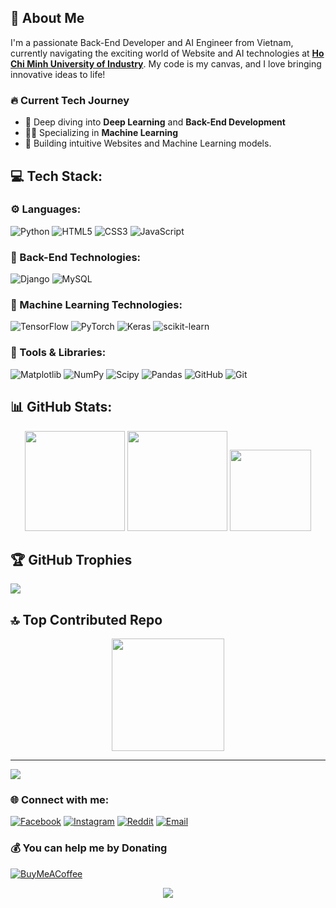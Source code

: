 ## 🌟 About Me
I'm a passionate Back-End Developer and AI Engineer from Vietnam, currently navigating the exciting world of Website and AI technologies at [**Ho Chi Minh University of Industry**](https://iuh.edu.vn/). My code is my canvas, and I love bringing innovative ideas to life!

### 🔥 Current Tech Journey
- 🌱 Deep diving into **Deep Learning** and **Back-End Development**
- 🧑‍💻 Specializing in **Machine Learning**
- 🚀 Building intuitive Websites and Machine Learning models.

## 💻 Tech Stack:
### ⚙️ Languages:
![Python](https://img.shields.io/badge/python-3670A0?style=for-the-badge&logo=python&logoColor=ffdd54)
![HTML5](https://img.shields.io/badge/html5-%23E34F26.svg?style=for-the-badge&logo=html5&logoColor=white) 
![CSS3](https://img.shields.io/badge/css3-%231572B6.svg?style=for-the-badge&logo=css3&logoColor=white)
![JavaScript](https://img.shields.io/badge/javascript-%23323330.svg?style=for-the-badge&logo=javascript&logoColor=%23F7DF1E)
### 🔧 Back-End Technologies:
![Django](https://img.shields.io/badge/Django-092E20?style=for-the-badge&logo=django&logoColor=green)
![MySQL](https://img.shields.io/badge/MySQL-4479A1?style=for-the-badge&logo=mysql&logoColor=white)
### 🤖 Machine Learning Technologies:
![TensorFlow](https://img.shields.io/badge/TensorFlow-%23FF6F00.svg?style=for-the-badge&logo=TensorFlow&logoColor=white)
![PyTorch](https://img.shields.io/badge/PyTorch-%23EE4C2C.svg?style=for-the-badge&logo=PyTorch&logoColor=white)
![Keras](https://img.shields.io/badge/Keras-%23D00000.svg?style=for-the-badge&logo=Keras&logoColor=white)
![scikit-learn](https://img.shields.io/badge/scikit--learn-%23F7931E.svg?style=for-the-badge&logo=scikit-learn&logoColor=white)
### 🔨 Tools & Libraries:
![Matplotlib](https://img.shields.io/badge/Matplotlib-%23ffffff.svg?style=for-the-badge&logo=Matplotlib&logoColor=black)
![NumPy](https://img.shields.io/badge/numpy-%23013243.svg?style=for-the-badge&logo=numpy&logoColor=white)
![Scipy](https://img.shields.io/badge/SciPy-%230C55A5.svg?style=for-the-badge&logo=scipy&logoColor=%white)
![Pandas](https://img.shields.io/badge/pandas-%23150458.svg?style=for-the-badge&logo=pandas&logoColor=white)
![GitHub](https://img.shields.io/badge/github-%23121011.svg?style=for-the-badge&logo=github&logoColor=white)
![Git](https://img.shields.io/badge/git-%23F05033.svg?style=for-the-badge&logo=git&logoColor=white)

## 📊 GitHub Stats:
<p align="center">
  <img height='160' src="https://github-readme-stats.vercel.app/api?username=arthurtran04&theme=aura_dark&hide_border=true&include_all_commits=false&count_private=false"/>
  <img height='160' src="https://nirzak-streak-stats.vercel.app/?user=arthurtran04&theme=aura_dark&hide_border=true"/>
  <img height='130' src="https://github-readme-stats.vercel.app/api/top-langs/?username=arthurtran04&theme=aura_dark&hide_border=true&include_all_commits=false&count_private=false&layout=compact"/>
</p>

## 🏆 GitHub Trophies
![](https://github-profile-trophy.vercel.app/?username=arthurtran04&theme=aura_dark&no-frame=true&no-bg=true&margin-w=4)

## 🔝 Top Contributed Repo
<p align="center">
  <img height='180' src="https://github-contributor-stats.vercel.app/api?username=arthurtran04&limit=5&theme=aura_dark&combine_all_yearly_contributions=true"/>
</p>

---
[![](https://visitcount.itsvg.in/api?id=arthurtran04&icon=0&color=13)](https://visitcount.itsvg.in)

### 🌐 Connect with me:
[![Facebook](https://img.shields.io/badge/Facebook-%231877F2.svg?logo=Facebook&logoColor=white)](https://facebook.com/tranminhphat2004) 
[![Instagram](https://img.shields.io/badge/Instagram-%23E4405F.svg?logo=Instagram&logoColor=white)](https://instagram.com/minh_ph4t) 
[![Reddit](https://img.shields.io/badge/Reddit-%23FF4500.svg?logo=Reddit&logoColor=white)](https://reddit.com/user/arthurtran04) [![Email](https://img.shields.io/badge/Email-D14836?logo=gmail&logoColor=white)](mailto:minhphat.workmail@gmail.com) 

### 💰 You can help me by Donating
[![BuyMeACoffee](https://img.shields.io/badge/Buy%20Me%20a%20Coffee-ffdd00?style=for-the-badge&logo=buy-me-a-coffee&logoColor=black)](https://buymeacoffee.com/buymeacoffee.com/arthurtran04)
<p align='center'>
  <img src="https://github.com/user-attachments/assets/64438a71-def3-4d83-bff1-03d03d8fdb65"/>
</p>
